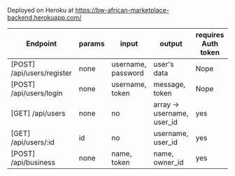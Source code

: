 Deployed on Heroku at https://bw-african-marketplace-backend.herokuapp.com/

| Endpoint | params | input | output | requires Auth token |
| -------- | ------ | ----- | ------ | ------------------- |
| [POST] /api/users/register | none | username, password | user's data | Nope |
| [POST] /api/users/login | none | username, token | message, token | Nope |
| [GET] /api/users | none | no | array -> username, user_id | yes |
| [GET] /api/users/:id | id | no | username, user_id | yes |
| [POST] /api/business | none | name, token | name, owner_id | yes |

